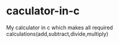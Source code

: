 # caculator-in-c
My calculator in c which makes all required calculations(add,subtract,divide,multiply)
